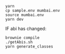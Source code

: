 ```
yarn
cp sample.env mumbai.env
source mumbai.env
yarn dev
```

IF abi has changed:

```
brownie compile
./getAbis.sh
yarn generate_classes
```
